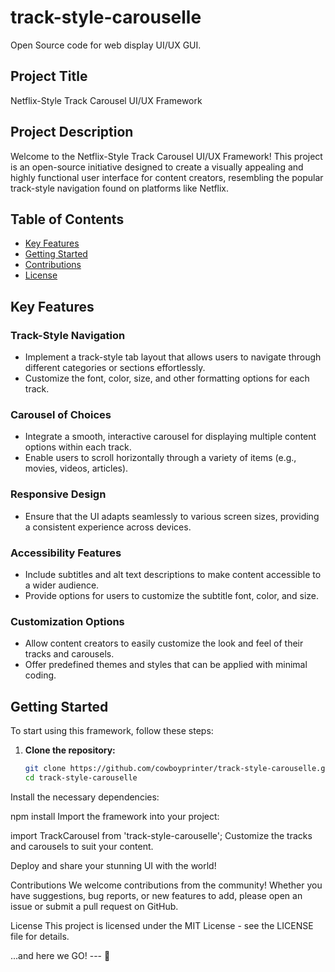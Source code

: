 # track-style-carouselle
Open Source code for web display UI/UX GUI.

## Project Title
Netflix-Style Track Carousel UI/UX Framework

## Project Description
Welcome to the Netflix-Style Track Carousel UI/UX Framework! This project is an open-source initiative designed to create a visually appealing and highly functional user interface for content creators, resembling the popular track-style navigation found on platforms like Netflix.

## Table of Contents
- [Key Features](#key-features)
- [Getting Started](#getting-started)
- [Contributions](#contributions)
- [License](#license)

## Key Features

### Track-Style Navigation
- Implement a track-style tab layout that allows users to navigate through different categories or sections effortlessly.
- Customize the font, color, size, and other formatting options for each track.

### Carousel of Choices
- Integrate a smooth, interactive carousel for displaying multiple content options within each track.
- Enable users to scroll horizontally through a variety of items (e.g., movies, videos, articles).

### Responsive Design
- Ensure that the UI adapts seamlessly to various screen sizes, providing a consistent experience across devices.

### Accessibility Features
- Include subtitles and alt text descriptions to make content accessible to a wider audience.
- Provide options for users to customize the subtitle font, color, and size.

### Customization Options
- Allow content creators to easily customize the look and feel of their tracks and carousels.
- Offer predefined themes and styles that can be applied with minimal coding.

## Getting Started

To start using this framework, follow these steps:

1. **Clone the repository:**
   ```bash
   git clone https://github.com/cowboyprinter/track-style-carouselle.git
   cd track-style-carouselle

Install the necessary dependencies:

npm install
Import the framework into your project:

import TrackCarousel from 'track-style-carouselle';
Customize the tracks and carousels to suit your content.

Deploy and share your stunning UI with the world!

Contributions
We welcome contributions from the community! Whether you have suggestions, bug reports, or new features to add, 
please open an issue or submit a pull request on GitHub.

License
This project is licensed under the MIT License - see the LICENSE file for details.

...and here we GO! --- 🚀   
